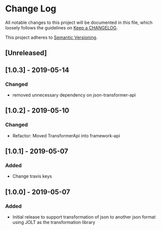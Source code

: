 # Change Log
All notable changes to this project will be documented in this file, which loosely follows the guidelines on [Keep a CHANGELOG](http://keepachangelog.com/).

This project adheres to [Semantic Versioning](http://semver.org/).

## [Unreleased]

## [1.0.3] - 2019-05-14
### Changed
- removed unnecessary dependency on json-transformer-api

## [1.0.2] - 2019-05-10
### Changed
- Refactor: Moved TransformerApi into framework-api

## [1.0.1] - 2019-05-07
### Added
- Change travis keys

## [1.0.0] - 2019-05-07
### Added
- Initial release to support transformation of json to another json format using JOLT as the transformation library
